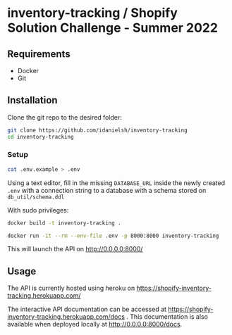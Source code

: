 # inventory-tracking / Shopify Solution Challenge - Summer 2022

## Requirements

- Docker
- Git

## Installation

Clone the git repo to the desired folder:
```bash
git clone https://github.com/idanielsh/inventory-tracking
cd inventory-tracking 
```

### Setup 

```bash
cat .env.example > .env
```

Using a text editor, fill in the missing `DATABASE_URL` inside the newly created `.env` with a connection string to a database with a schema stored on `db_util/schema.ddl`

With sudo privileges:

```bash
docker build -t inventory-tracking .

docker run -it --rm --env-file .env -p 8000:8000 inventory-tracking
```

This will launch the API on http://0.0.0.0:8000/

## Usage

The API is currently hosted using heroku on https://shopify-inventory-tracking.herokuapp.com/

The interactive API documentation can be accessed at https://shopify-inventory-tracking.herokuapp.com/docs . This documentation is also available when deployed locally at http://0.0.0.0:8000/docs.

